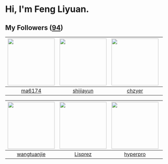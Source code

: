 # Hi, I'm Feng Liyuan.

## My Followers ([94](https://github.com/SunRunAway?tab=followers))

| <img src="https://avatars.githubusercontent.com/u/1449133?v=4" width="150" height="150" /> | <img src="https://avatars.githubusercontent.com/u/566037?v=4" width="150" height="150" /> | <img src="https://avatars.githubusercontent.com/u/1464115?v=4" width="150" height="150" /> | <img src="https://avatars.githubusercontent.com/u/24202964?v=4" width="150" height="150" /> |
| :----------------------------------------------------------------------------------------: | :---------------------------------------------------------------------------------------: | :----------------------------------------------------------------------------------------: | :-----------------------------------------------------------------------------------------: |
|                             [ma6174](https://github.com/ma6174)                            |                         [shijiayun](https://github.com/shijiayun)                         |                             [chzyer](https://github.com/chzyer)                            |                        [hazelnutsgz](https://github.com/hazelnutsgz)                        |

| <img src="https://avatars.githubusercontent.com/u/4090971?v=4" width="150" height="150" /> | <img src="https://avatars.githubusercontent.com/u/14808551?v=4" width="150" height="150" /> | <img src="https://avatars.githubusercontent.com/u/2445111?v=4" width="150" height="150" /> | <img src="https://avatars.githubusercontent.com/u/24450527?v=4" width="150" height="150" /> |
| :----------------------------------------------------------------------------------------: | :-----------------------------------------------------------------------------------------: | :----------------------------------------------------------------------------------------: | :-----------------------------------------------------------------------------------------: |
|                        [wangtuanjie](https://github.com/wangtuanjie)                       |                            [Lisprez](https://github.com/Lisprez)                            |                           [hyperpro](https://github.com/hyperpro)                          |                             [e06084](https://github.com/e06084)                             |